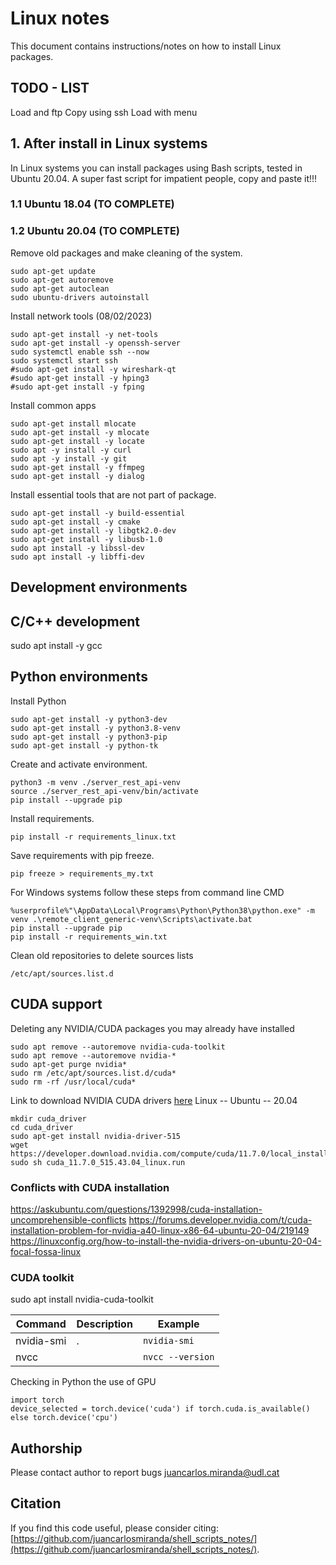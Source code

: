 # Linux notes

This document contains instructions/notes on how to install Linux packages.
## TODO - LIST
Load and ftp
Copy using ssh
Load with menu


## 1. After install in Linux systems
In Linux systems you can install packages using Bash scripts, tested in Ubuntu 20.04. A super fast script for impatient people, copy and paste it!!!

### 1.1 Ubuntu 18.04 (TO COMPLETE)


### 1.2 Ubuntu 20.04 (TO COMPLETE)

Remove old packages and make cleaning of the system. 
```
sudo apt-get update
sudo apt-get autoremove
sudo apt-get autoclean
sudo ubuntu-drivers autoinstall
```

Install network tools (08/02/2023)
```
sudo apt-get install -y net-tools
sudo apt-get install -y openssh-server
sudo systemctl enable ssh --now
sudo systemctl start ssh
#sudo apt-get install -y wireshark-qt
#sudo apt-get install -y hping3
#sudo apt-get install -y fping
```

Install common apps
```
sudo apt-get install mlocate
sudo apt-get install -y mlocate
sudo apt-get install -y locate
sudo apt -y install -y curl
sudo apt -y install -y git
sudo apt-get install -y ffmpeg
sudo apt-get install -y dialog
```

Install essential tools that are not part of package.
```
sudo apt-get install -y build-essential
sudo apt-get install -y cmake
sudo apt-get install -y libgtk2.0-dev
sudo apt-get install -y libusb-1.0
sudo apt install -y libssl-dev
sudo apt install -y libffi-dev
```

## Development environments

## C/C++ development
sudo apt install -y gcc

## Python environments

Install Python
```
sudo apt-get install -y python3-dev
sudo apt-get install -y python3.8-venv
sudo apt-get install -y python3-pip
sudo apt-get install -y python-tk
```

Create and activate environment.
```
python3 -m venv ./server_rest_api-venv
source ./server_rest_api-venv/bin/activate
pip install --upgrade pip
```

Install requirements.
```
pip install -r requirements_linux.txt
```

Save requirements with pip freeze.
```
pip freeze > requirements_my.txt
```

For Windows systems follow these steps from command line CMD
```
%userprofile%"\AppData\Local\Programs\Python\Python38\python.exe" -m venv .\remote_client_generic-venv\Scripts\activate.bat
pip install --upgrade pip
pip install -r requirements_win.txt
```

Clean old repositories to delete sources lists
```
/etc/apt/sources.list.d
```

## CUDA support
Deleting any NVIDIA/CUDA packages you may already have installed
```
sudo apt remove --autoremove nvidia-cuda-toolkit
sudo apt remove --autoremove nvidia-*
sudo apt-get purge nvidia*
sudo rm /etc/apt/sources.list.d/cuda*
sudo rm -rf /usr/local/cuda*
```

Link to download NVIDIA CUDA drivers [here](https://developer.nvidia.com/cuda-11-7-0-download-archive)
Linux -- Ubuntu -- 20.04
```
mkdir cuda_driver
cd cuda_driver
sudo apt-get install nvidia-driver-515
wget https://developer.download.nvidia.com/compute/cuda/11.7.0/local_installers/cuda_11.7.0_515.43.04_linux.run
sudo sh cuda_11.7.0_515.43.04_linux.run
```


### Conflicts with CUDA installation
https://askubuntu.com/questions/1392998/cuda-installation-uncomprehensible-conflicts
https://forums.developer.nvidia.com/t/cuda-installation-problem-for-nvidia-a40-linux-x86-64-ubuntu-20-04/219149
https://linuxconfig.org/how-to-install-the-nvidia-drivers-on-ubuntu-20-04-focal-fossa-linux


### CUDA toolkit
sudo apt install nvidia-cuda-toolkit

| Command  | Description | Example |
|---------------------------|---------------------------|-------------------------|
| nvidia-smi | .  | ```nvidia-smi ``` |
| nvcc |   | ``` nvcc --version ``` |

Checking in Python the use of GPU
```
import torch
device_selected = torch.device('cuda') if torch.cuda.is_available() else torch.device('cpu')
```


## Authorship
Please contact author to report bugs juancarlos.miranda@udl.cat

## Citation
If you find this code useful, please consider citing:
[https://github.com/juancarlosmiranda/shell_scripts_notes/](https://github.com/juancarlosmiranda/shell_scripts_notes/).